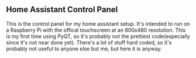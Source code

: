 ## Home Assistant Control Panel
This is the control panel for my home assistant setup. It's intended to run on a Raspberry Pi with the offical touchscreen at an 800x480 resolution. This is my first time using PyQT, so it's probably not the prettiest code(especially since it's not near done yet). There's a lot of stuff hard coded, so it's probably not useful to anyone else but me, but here it is anyway. 